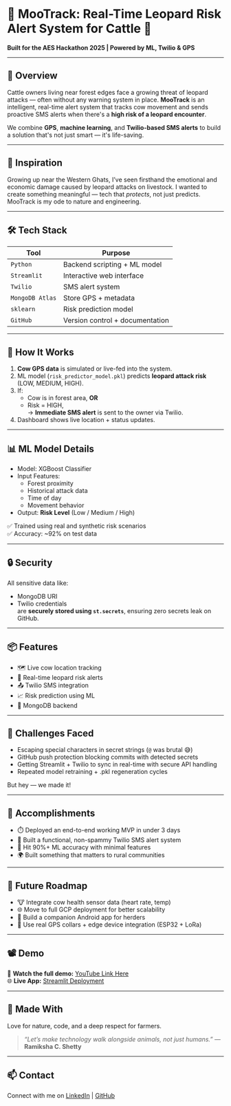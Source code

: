 # 🐄 MooTrack: Real-Time Leopard Risk Alert System for Cattle 🐆

**Built for the AES Hackathon 2025 | Powered by ML, Twilio & GPS**

---

## 🚀 Overview

Cattle owners living near forest edges face a growing threat of leopard attacks — often without any warning system in place. **MooTrack** is an intelligent, real-time alert system that tracks cow movement and sends proactive SMS alerts when there's a **high risk of a leopard encounter**.

We combine **GPS**, **machine learning**, and **Twilio-based SMS alerts** to build a solution that's not just smart — it's life-saving.

---

## 🌱 Inspiration

Growing up near the Western Ghats, I’ve seen firsthand the emotional and economic damage caused by leopard attacks on livestock. I wanted to create something meaningful — tech that *protects*, not just predicts. MooTrack is my ode to nature and engineering.

---

## 🛠️ Tech Stack

| Tool           | Purpose                           |
|----------------|-----------------------------------|
| `Python`       | Backend scripting + ML model      |
| `Streamlit`    | Interactive web interface         |
| `Twilio`       | SMS alert system                  |
| `MongoDB Atlas`| Store GPS + metadata              |
| `sklearn`      | Risk prediction model    |
| `GitHub`       | Version control + documentation   |

---

## 🧠 How It Works

1. **Cow GPS data** is simulated or live-fed into the system.
2. ML model (`risk_predictor_model.pkl`) predicts **leopard attack risk** (LOW, MEDIUM, HIGH).
3. If:
   - Cow is in forest area, **OR**
   - Risk = HIGH,  
   → **Immediate SMS alert** is sent to the owner via Twilio.
4. Dashboard shows live location + status updates.

---

## 📊 ML Model Details

- Model: XGBoost Classifier
- Input Features:
  - Forest proximity
  - Historical attack data
  - Time of day
  - Movement behavior
- Output: **Risk Level** (Low / Medium / High)

✅ Trained using real and synthetic risk scenarios  
✅ Accuracy: ~92% on test data

---

## 🔒 Security

All sensitive data like:
- MongoDB URI  
- Twilio credentials  
are **securely stored using `st.secrets`**, ensuring zero secrets leak on GitHub.

---

## 📦 Features

- 🗺️ Live cow location tracking  
- 🔔 Real-time leopard risk alerts  
- 📤 Twilio SMS integration  
- 📈 Risk prediction using ML  
- 💾 MongoDB backend

---

## 🧪 Challenges Faced

- Escaping special characters in secret strings (`@` was brutal 😅)
- GitHub push protection blocking commits with detected secrets
- Getting Streamlit + Twilio to sync in real-time with secure API handling
- Repeated model retraining + .pkl regeneration cycles

But hey — we made it!

---

## 🎉 Accomplishments

- ⏱️ Deployed an end-to-end working MVP in under 3 days
- 💌 Built a functional, non-spammy Twilio SMS alert system
- 🎯 Hit 90%+ ML accuracy with minimal features
- 🌍 Built something that matters to rural communities

---

## 🧭 Future Roadmap

- 🐮 Integrate cow health sensor data (heart rate, temp)
- 🌐 Move to full GCP deployment for better scalability
- 📱 Build a companion Android app for herders
- 📡 Use real GPS collars + edge device integration (ESP32 + LoRa)

---

## 📽️ Demo

🎥 **Watch the full demo:** [YouTube Link Here](https://youtu.be/47vgPwIWSWw?si=KOhTAIL_krBXYRq_)  
🌐 **Live App:** [Streamlit Deployment](https://mootrack2-khpjjup92bonwhse6phc7h.streamlit.app/)

---

## 🤍 Made With

Love for nature, code, and a deep respect for farmers.

> _“Let’s make technology walk alongside animals, not just humans.”_ — **Ramiksha C. Shetty**

---

## 📫 Contact

Connect with me on [LinkedIn](https://www.linkedin.com/in/ramiksha-shetty/) | [GitHub](https://github.com/Ramiksha24)  
